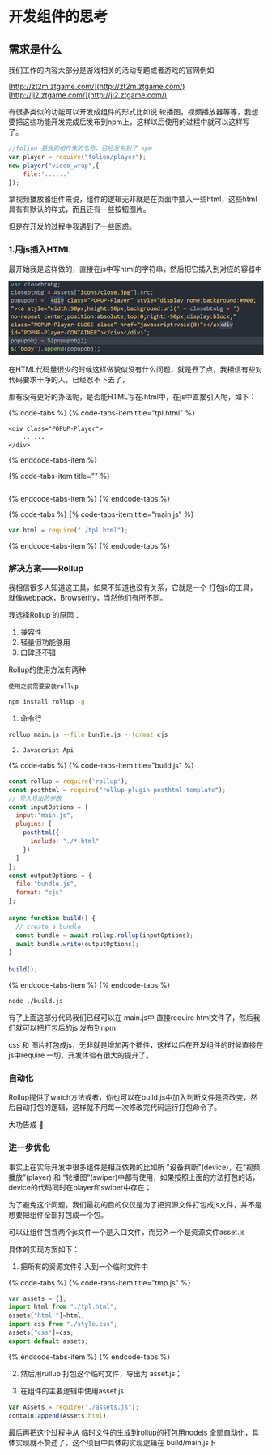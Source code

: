 # 开发组件的思考

## 需求是什么

我们工作的内容大部分是游戏相关的活动专题或者游戏的官网例如

[http://zt2m.ztgame.com/](http://zt2m.ztgame.com/)  
[http://jl2.ztgame.com/](http://jl2.ztgame.com/)

有很多类似的功能可以开发成组件的形式比如说 轮播图，视频播放器等等，我想要把这些功能开发完成后发布到npm上，这样以后使用的过程中就可以这样写了。

```javascript
//foliou 是我的组件集的名称，已经发布到了 npm
var player = require("foliou/player");
new player("video_wrap",{
    file:'......'
});
```

拿视频播放器组件来说，组件的逻辑无非就是在页面中插入一些html，这些html具有有默认的样式，而且还有一些按钮图片。

但是在开发的过程中我遇到了一些困惑。

### 1.用js插入HTML

最开始我是这样做的，直接在js中写html的字符串，然后把它插入到对应的容器中

![&#x63D2;&#x5165;html&#x7ED3;&#x6784;&#x7684;&#x5B9E;&#x4F8B;](.gitbook/assets/code.png)

在HTML代码量很少的时候这样做貌似没有什么问题，就是丑了点，我相信有些对代码要求干净的人，已经忍不下去了，

那有没有更好的办法呢，是否能HTML写在.html中，在js中直接引入呢，如下：

{% code-tabs %}
{% code-tabs-item title="tpl.html" %}
```markup
<div class="POPUP-Player">
    ......
</div>
```
{% endcode-tabs-item %}

{% code-tabs-item title="" %}
```

```
{% endcode-tabs-item %}
{% endcode-tabs %}

{% code-tabs %}
{% code-tabs-item title="main.js" %}
```javascript
var html = require("./tpl.html");
```
{% endcode-tabs-item %}
{% endcode-tabs %}

### 解决方案——Rollup

我相信很多人知道这工具，如果不知道也没有关系，它就是一个 打包js的工具，就像webpack，Browserify，当然他们有所不同。

 我选择Rollup 的原因：

1. 兼容性
2. 轻量但功能够用
3. 口碑还不错

Rollup的使用方法有两种

    使用之前需要安装rollup

```bash
npm install rollup -g
```

1. 命令行

```bash
rollup main.js --file bundle.js --format cjs
```

     2. Javascript Api

{% code-tabs %}
{% code-tabs-item title="build.js" %}
```javascript
const rollup = require('rollup');
const posthtml = require("rollup-plugin-posthtml-template");
// 导入导出的参数
const inputOptions = {
  input:"main.js",
  plugins: [
    posthtml({
      include: "./*.html"
    })
  ]
};
const outputOptions = {
  file:"bundle.js",
  format: "cjs"
};

async function build() {
  // create a bundle
  const bundle = await rollup.rollup(inputOptions);
  await bundle.write(outputOptions);
}

build();
```
{% endcode-tabs-item %}
{% endcode-tabs %}

```bash
node ./build.js
```

有了上面这部分代码我们已经可以在 main.js中 直接require html文件了，然后我们就可以把打包后的js 发布到npm

 css 和 图片打包成js，无非就是增加两个插件，这样以后在开发组件的时候直接在js中require 一切，开发体验有很大的提升了。

### 自动化

Rollup提供了watch方法或者，你也可以在build.js中加入判断文件是否改变，然后自动打包的逻辑，这样就不用每一次修改完代码运行打包命令了。

大功告成 🍻



### 进一步优化

事实上在实际开发中很多组件是相互依赖的比如所 "设备判断"\(device\)，在“视频播放”\(player\) 和 “轮播图”\(swiper\)中都有使用，如果按照上面的方法打包的话，device的代码同时在player和swiper中存在；

为了避免这个问题，我们最初的目的仅仅是为了把资源文件打包成js文件，并不是想要把组件全部打包成一个包。

 可以让组件包含两个js文件一个是入口文件，而另外一个是资源文件asset.js   
  
具体的实现方案如下：  
1. 把所有的资源文件引入到一个临时文件中

{% code-tabs %}
{% code-tabs-item title="tmp.js" %}
```javascript
var assets = {};
import html from "./tpl.html";
assets["html "]=html;
import css from "./style.css";
assets["css"]=css;
export default assets;
```
{% endcode-tabs-item %}
{% endcode-tabs %}

 2. 然后用rullup 打包这个临时文件，导出为 asset.js；

 3. 在组件的主要逻辑中使用asset.js

```javascript
var Assets = require("./assets.js");
contain.append(Assets.html);
```

最后再把这个过程中从 临时文件的生成到rollup的打包用nodejs 全部自动化，具体实现就不赘述了，这个项目中具体的实现逻辑在 build/main.js下

